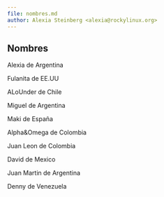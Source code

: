 ```yaml
---
file: nombres.md
author: Alexia Steinberg <alexia@rockylinux.org>
---
```


## Nombres

Alexia de Argentina

Fulanita de EE.UU

ALoUnder de Chile

Miguel de Argentina

Maki de España

Alpha&Omega de Colombia

Juan Leon de Colombia

David de Mexico

Juan Martin de Argentina

Denny de Venezuela
